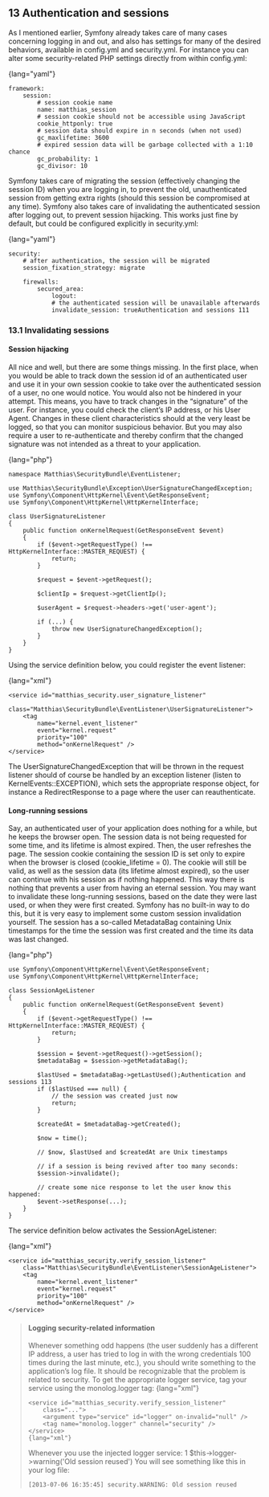 ## 13 Authentication and sessions

As I mentioned earlier, Symfony already takes care of many cases concerning logging in and out, and also has 
settings for many of the desired behaviors, available in config.yml and security.yml. For instance you can 
alter some security-related PHP settings directly from within config.yml:

{lang="yaml"}
~~~~~~~~~~~~~
framework:
    session:
        # session cookie name
        name: matthias_session
        # session cookie should not be accessible using JavaScript
        cookie_httponly: true
        # session data should expire in n seconds (when not used)
        gc_maxlifetime: 3600
        # expired session data will be garbage collected with a 1:10 chance
        gc_probability: 1
        gc_divisor: 10
~~~~~~~~~~~~~

Symfony takes care of migrating the session (effectively changing the session ID) when you are
logging in, to prevent the old, unauthenticated session from getting extra rights (should this session
be compromised at any time). Symfony also takes care of invalidating the authenticated session after
logging out, to prevent session hijacking. This works just fine by default, but could be configured
explicitly in security.yml:

{lang="yaml"}
~~~~~~~~~~~~~
security:
    # after authentication, the session will be migrated
    session_fixation_strategy: migrate

    firewalls:
        secured_area:
            logout:
            # the authenticated session will be unavailable afterwards
            invalidate_session: trueAuthentication and sessions 111
~~~~~~~~~~~~~

### 13.1 Invalidating sessions

#### Session hijacking

All nice and well, but there are some things missing. In the first place, when you would be able to
track down the session id of an authenticated user and use it in your own session cookie to take
over the authenticated session of a user, no one would notice. You would also not be hindered in
your attempt. This means, you have to track changes in the “signature” of the user. For instance, you
could check the client’s IP address, or his User Agent. Changes in these client characteristics should
at the very least be logged, so that you can monitor suspicious behavior. But you may also require a
user to re-authenticate and thereby confirm that the changed signature was not intended as a threat
to your application.

{lang="php"}
~~~~~~~~~~~~
namespace Matthias\SecurityBundle\EventListener;

use Matthias\SecurityBundle\Exception\UserSignatureChangedException;
use Symfony\Component\HttpKernel\Event\GetResponseEvent;
use Symfony\Component\HttpKernel\HttpKernelInterface;

class UserSignatureListener
{
    public function onKernelRequest(GetResponseEvent $event)
    {
        if ($event->getRequestType() !== HttpKernelInterface::MASTER_REQUEST) {
            return;
        }

        $request = $event->getRequest();

        $clientIp = $request->getClientIp();

        $userAgent = $request->headers->get('user-agent');

        if (...) {
            throw new UserSignatureChangedException();
        }
    }
}
~~~~~~~~~~~~

Using the service definition below, you could register the event listener:

{lang="xml"}
~~~~~~~~~~~~
<service id="matthias_security.user_signature_listener"
    class="Matthias\SecurityBundle\EventListener\UserSignatureListener">
    <tag
        name="kernel.event_listener"
        event="kernel.request"
        priority="100"
        method="onKernelRequest" />
</service>
~~~~~~~~~~~~

The UserSignatureChangedException that will be thrown in the request listener should of
course be handled by an exception listener (listen to KernelEvents::EXCEPTION), which sets the
appropriate response object, for instance a RedirectResponse to a page where the user can reauthenticate.

#### Long-running sessions

Say, an authenticated user of your application does nothing for a while, but he keeps the browser
open. The session data is not being requested for some time, and its lifetime is almost expired. Then,
the user refreshes the page. The session cookie containing the session ID is set only to expire when
the browser is closed (cookie_lifetime = 0). The cookie will still be valid, as well as the session
data (its lifetime almost expired), so the user can continue with his session as if nothing happened.
This way there is nothing that prevents a user from having an eternal session.
You may want to invalidate these long-running sessions, based on the date they were last used, or
when they were first created. Symfony has no built-in way to do this, but it is very easy to implement
some custom session invalidation yourself. The session has a so-called MetadataBag containing Unix
timestamps for the time the session was first created and the time its data was last changed.

{lang="php"}
~~~~~~~~~~~~
use Symfony\Component\HttpKernel\Event\GetResponseEvent;
use Symfony\Component\HttpKernel\HttpKernelInterface;

class SessionAgeListener
{
    public function onKernelRequest(GetResponseEvent $event)
    {
        if ($event->getRequestType() !== HttpKernelInterface::MASTER_REQUEST) {
            return;
        }

        $session = $event->getRequest()->getSession();
        $metadataBag = $session->getMetadataBag();

        $lastUsed = $metadataBag->getLastUsed();Authentication and sessions 113
        if ($lastUsed === null) {
            // the session was created just now
            return;
        }

        $createdAt = $metadataBag->getCreated();

        $now = time();

        // $now, $lastUsed and $createdAt are Unix timestamps

        // if a session is being revived after too many seconds:
        $session->invalidate();
        
        // create some nice response to let the user know this happened:
        $event->setResponse(...);
    }
}
~~~~~~~~~~~~

The service definition below activates the SessionAgeListener:

{lang="xml"}
~~~~~~~~~~~~
<service id="matthias_security.verify_session_listener"
    class="Matthias\SecurityBundle\EventListener\SessionAgeListener">
    <tag
        name="kernel.event_listener"
        event="kernel.request"
        priority="100"
        method="onKernelRequest" />
</service>
~~~~~~~~~~~~

> #### Logging security-related information
> 
> Whenever something odd happens (the user suddenly has a different IP address, a user
> has tried to log in with the wrong credentials 100 times during the last minute, etc.), you
> should write something to the application’s log file. It should be recognizable that the
> problem is related to security. To get the appropriate logger service, tag your service using
> the monolog.logger tag:
> {lang="xml"}
> ~~~~~~~~~~~~
> <service id="matthias_security.verify_session_listener"
>     class="...">
>     <argument type="service" id="logger" on-invalid="null" />
>     <tag name="monolog.logger" channel="security" />
> </service>
> {lang="xml"}
> ~~~~~~~~~~~~
> Whenever you use the injected logger service:
> 1 $this->logger->warning('Old session reused')
> You will see something like this in your log file:
> ~~~~~~~~~~~~
> [2013-07-06 16:35:45] security.WARNING: Old session reused
> ~~~~~~~~~~~~